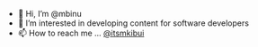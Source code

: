 - 👋 Hi, I’m @mbinu
- 👀 I’m interested in developing content for software developers
- 📫 How to reach me ... [@itsmkibui](https://twitter.com/itsmkibui)

<!---
mbinu/mbinu is a ✨ special ✨ repository because its `README.md` (this file) appears on your GitHub profile.
You can click the Preview link to take a look at your changes.
--->
